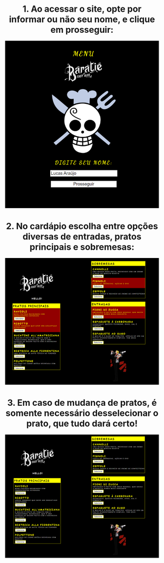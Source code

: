 <div align = "center">
<h1>1. Ao acessar o site, opte por informar ou não seu nome, e clique em prosseguir:</h1>
<img src="/imgs/menu.png">
<h1>2. No cardápio escolha entre opções diversas de entradas, pratos principais e sobremesas:</h1>
<img src="/imgs/escolhasselecionadas.png">
<h1>3. Em caso de mudança de pratos, é somente necessário desselecionar o prato, que tudo dará certo!</h1>
<img src="/imgs/escolhas.png">














</div>

